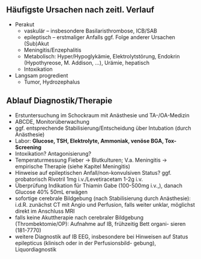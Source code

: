 Häufigste Ursachen nach zeitl. Verlauf
--
- Perakut
	- vaskulär – insbesondere Basilaristhrombose, ICB/SAB
	- epileptisch – erstmaliger Anfalls ggf. Folge anderer Ursachen
(Sub)Akut
	- Meningitis/Enzephalitis
	- Metabolisch: Hyper/Hypoglykämie, Elektrolytstörung, Endokrin (Hypothyreose, M. Addison, ...), Urämie, hepatisch
	- Intoxikation
- Langsam progredient
	- Tumor, Hydrozephalus


Ablauf Diagnostik/Therapie
--
- Erstuntersuchung im Schockraum mit Anästhesie und TA-/OA-Medizin
- ABCDE, Monitorüberwachung
- ggf. entsprechende Stabilisierung/Entscheidung über Intubation (durch Anästhesie)
- Labor: **Glucose, TSH, Elektrolyte, Ammoniak, venöse BGA, Tox-Screening**
- Intoxikation? Antagonisierung?
- Temperaturmessung Fieber → Blutkulturen; V.a. Meningitis → empirische Therapie (siehe Kapitel Meningitis)
- Hinweise auf epileptischen Anfall/non-konvulsiven Status? ggf. probatorisch Rivotril 1mg i.v./Levetiracetam 1-2g i.v.
- Überprüfung Indikation für Thiamin Gabe (100-500mg i.v.,), danach Glucose 40% 50mL erwägen
- sofortige cerebrale Bildgebung (nach Stabilisierung durch Anästhesie): i.d.R. zunächst CT mit Angio und Perfusion,
falls weiter unklar, möglichst direkt im Anschluss MRI
- falls keine Akuttherapie nach cerebraler Bildgebung (Thrombektomie/OP): Aufnahme auf IB, frühzeitig Bett organi-
sieren (181-7770)
- weitere Diagnostik auf IB EEG, insbesondere bei Hinweisen auf Status epilepticus (klinisch oder in der Perfusionsbild-
gebung), Liquordiagnostik
